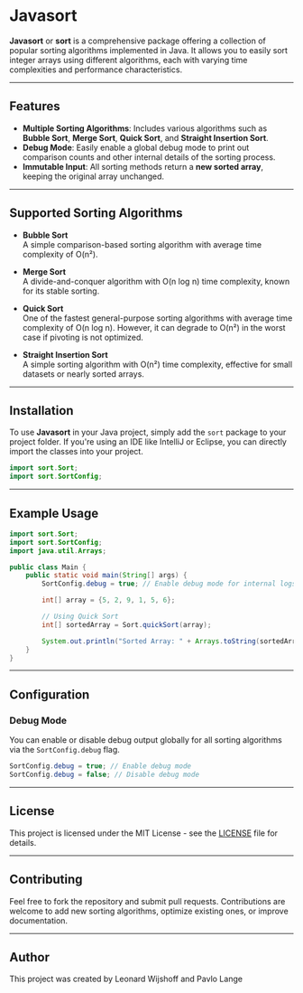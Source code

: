 # Javasort

**Javasort** or **sort** is a comprehensive package offering a collection of popular sorting algorithms implemented in Java. It allows you to easily sort integer arrays using different algorithms, each with varying time complexities and performance characteristics.

---

## Features

- **Multiple Sorting Algorithms**: Includes various algorithms such as **Bubble Sort**, **Merge Sort**, **Quick Sort**, and **Straight Insertion Sort**.
- **Debug Mode**: Easily enable a global debug mode to print out comparison counts and other internal details of the sorting process.
- **Immutable Input**: All sorting methods return a **new sorted array**, keeping the original array unchanged.

---

## Supported Sorting Algorithms

- **Bubble Sort**  
  A simple comparison-based sorting algorithm with average time complexity of O(n²).

- **Merge Sort**  
  A divide-and-conquer algorithm with O(n log n) time complexity, known for its stable sorting.

- **Quick Sort**  
  One of the fastest general-purpose sorting algorithms with average time complexity of O(n log n). However, it can degrade to O(n²) in the worst case if pivoting is not optimized.

- **Straight Insertion Sort**  
  A simple sorting algorithm with O(n²) time complexity, effective for small datasets or nearly sorted arrays.

---

## Installation

To use **Javasort** in your Java project, simply add the `sort` package to your project folder. If you're using an IDE like IntelliJ or Eclipse, you can directly import the classes into your project.

```java
import sort.Sort;
import sort.SortConfig;
```

---

## Example Usage

```java
import sort.Sort;
import sort.SortConfig;
import java.util.Arrays;

public class Main {
    public static void main(String[] args) {
        SortConfig.debug = true; // Enable debug mode for internal logs

        int[] array = {5, 2, 9, 1, 5, 6};

        // Using Quick Sort
        int[] sortedArray = Sort.quickSort(array);

        System.out.println("Sorted Array: " + Arrays.toString(sortedArray));
    }
}
```

---

## Configuration

### Debug Mode
You can enable or disable debug output globally for all sorting algorithms via the `SortConfig.debug` flag.

```java
SortConfig.debug = true; // Enable debug mode
SortConfig.debug = false; // Disable debug mode
```

---

## License

This project is licensed under the MIT License - see the [LICENSE](LICENSE) file for details.

---

## Contributing

Feel free to fork the repository and submit pull requests. Contributions are welcome to add new sorting algorithms, optimize existing ones, or improve documentation.

---

## Author

This project was created by Leonard Wijshoff and Pavlo Lange
